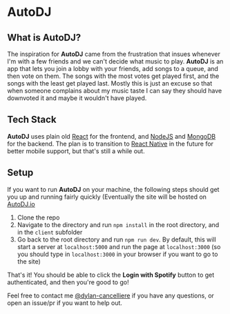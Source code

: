 # AutoDJ

## What is AutoDJ?
The inspiration for **AutoDJ** came from the frustration that insues whenever I'm with a few friends and we can't decide what music to play.  **AutoDJ** is an app that lets you join a lobby with your friends, add songs to a queue, and then vote on them.  The songs with the most votes get played first, and the songs with the least get played last.  Mostly this is just an excuse so that when someone complains about my music taste I can say they should have downvoted it and maybe it wouldn't have played.

## Tech Stack
**AutoDJ** uses plain old [React](https://reactjs.org/) for the frontend, and [NodeJS](https://nodejs.org/) and [MongoDB](https://www.mongodb.com/) for the backend.  The plan is to transition to [React Native](https://reactnative.dev/) in the future for better mobile support, but that's still a while out.

## Setup
If you want to run **AutoDJ** on your machine, the following steps should get you up and running fairly quickly (Eventually the site will be hosted on [AutoDJ.io](https://www.autodj.io)

1. Clone the repo
2. Navigate to the directory and run `npm install` in the root directory, and in the `client` subfolder
3. Go back to the root directory and run `npm run dev`.  By default, this will start a server at `localhost:5000` and run the page at `localhost:3000` (so you should type in `localhost:3000` in your browser if you want to go to the site)

That's it!  You should be able to click the **Login with Spotify** button to get authenticated, and then you're good to go!

Feel free to contact me [@dylan-cancelliere](https://github.com/dylan-cancelliere) if you have any questions, or open an issue/pr if you want to help out.
